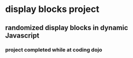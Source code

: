 # display blocks project 

## randomized display blocks in dynamic Javascript

### project completed while at coding dojo
